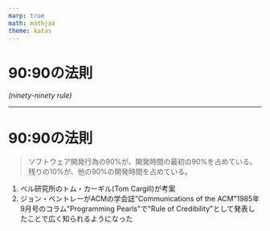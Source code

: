 ```yaml
---
marp: true
math: mathjax
theme: katas
---
```

<!-- 
size: 16:9
paginate: true
-->
<!-- header: 勉強会# ― エンジニアとしての解像度を高めるための勉強会-->

# 90:90の法則
_(ninety-ninety rule)_

---

# 90:90の法則

> ソフトウェア開発行為の90%が、開発時間の最初の90%を占めている。残りの10%が、他の90%の開発時間を占めている。

1. ベル研究所のトム・カーギル(Tom Cargill)が考案
2. ジョン・ベントレーがACMの学会誌"Communications of the ACM"1985年9月号のコラム"Programming Pearls"で"Rule of Credibility"として発表したことで広く知られるようになった

